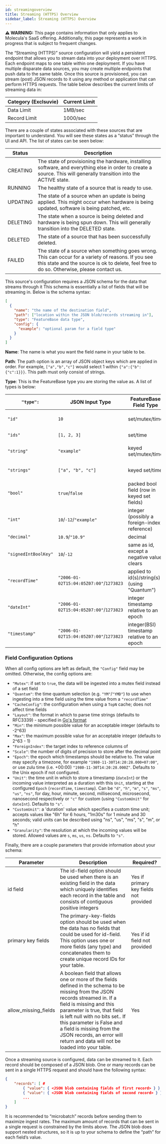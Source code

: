 ```yaml
---
id: streamingoverview
title: Streaming (HTTPS) Overview
sidebar_label: Streaming (HTTPS) Overview
---
```


 **⚠ WARNING:** This page contains information that only applies to Molecula's SaaS offering. Additionally, this page represents a work in progress that is subject to frequent changes. 

The “Streaming (HTTPS)” source configuration will yield a persistent endpoint that allows you to stream data into your deployment over HTTPS. Each endpoint maps to one table within one deployment. If you have multiple disparate data sources, you may create multiple endpoints that push data to the same table. Once this source is provisioned, you can stream (post) JSON records to it using any method or application that can perform HTTPS requests. The table below describes the current limits of streaming data in:


|Category (Exclsuvie) | Current Limit  |
| --- | ----------- |
|Data Limit           |  1MB/sec |
|Record Limit         | 1000/sec |

There are a couple of states associated with these sources that are important to understand. You will see these states as a “status” through the UI and API. The list of states can be seen below:

|Status | Description  |
| --- | ----------- |
|CREATING           |  The state of provisioning the hardware, installing software, and everything else in order to create a source. This will generally transition into the ACTIVE state. |
|RUNNING           |  The healthy state of a source that is ready to use. |
|UPDATING           |  The state of a source when an update is being applied. This might occur when hardware is being updated, software is being patched, etc. |
|DELETING           |  The state when a source is being deleted and hardware is being spun down. This will generally transition into the DELETED state. |
|DELETED           |  The state of a source that has been successfully deleted. |
|FAILED           | The state of a source when something goes wrong. This can occur for a variety of reasons. If you see this state and the source is ok to delete, feel free to do so. Otherwise, please contact us. |

This source's configuration requires a JSON schema for the data that streams through it This schema is essentially a list of fields that will be streaming in. Below is the schema syntax:

```json
[
  {
    "name": "the name of the destination field",
    "path": ["location within the JSON blob/records streaming in"],
    "type": "FeatureBase data type",
    "config": {
      "example": "optional param for a field type"
    }
  }
]
```

**Name**: The name is what you want the field name in your table to be. 

**Path**: The path option is an array of JSON object keys which are applied in order. For example, `["a","b","c"]` would select 1 within `{"a":{"b":{"c":1}}}`. This path must only consist of strings.

**Type**: This is the FeatureBase type you are storing the value as. A list of types is below:

| `"type":`            | JSON Input Type                         | FeatureBase Field Type                       | Config Options                                   |
|----------------------|-----------------------------------------|----------------------------------------------|--------------------------------------------------|
| `"id"`               | `10`                                    | set/mutex/time                               | `"Mutex"`, `"Quantum"`, `"CacheConfig"`          |
| `"ids"`              | `[1, 2, 3]`                             | set/time                                     | `"Quantum"`, `"CacheConfig"`                     |
| `"string"`           | `"example"`                             | keyed set/mutex/time                         | `"Mutex"`, `"Quantum"`, `"CacheConfig"`          |
| `"strings"`          | `["a", "b", "c"]`                       | keyed set/time                               | `"Mutex"`, `"Quantum"`, `"CacheConfig"`          |
| `"bool"`             | `true`/`false`                          | packed bool field (row in keyed set fields)  | None                                             |
| `"int"`              | `10`/`-12`/`"example"`                  | integer (possibly a foreign-index reference) | `"Min"`, `"Max"`, `"ForeignIndex"`               |
| `"decimal"`          | `10.9`/`"10.9"`                         | decimal                                      | `"Scale"`                                        |
| `"signedIntBoolKey"` | `10`/`-12`                              | same as id, except a negative value clears   | None                                             |
| `"recordTime"`       | `"2006-01-02T15:04:05Z07:00"`/`1273823` | applied to id(s)/string(s) (using "Quantum") | `"Layout"`, `"Epoch"`,`"Unit"`                   |
| `"dateInt"`          | `"2006-01-02T15:04:05Z07:00"`/`1273823` | integer timestamp relative to an epoch       | `"Layout"`, `"Epoch"`, `"Unit"`, `"CustomUnit"`  |
| `"timestamp"`        | `"2006-01-02T15:04:05Z07:00"`/`1273823` | integer(BSI) timestamp relative to an epoch  | `"Granularity"`, `"Layout"`, `"Epoch"`, `"Unit"` |

### Field Configuration Options

When all config options are left as default, the `"Config"` field may be omitted. Otherwise, the config options are:
* `"Mutex"`: if set to `true`, the data will be ingested into a mutex field instead of a set field
* `"Quantum"`: the time quantum selection (e.g. `"YM"`/`"YMD"`) to use when ingesting into a time field using the time value from a `"recordTime"`
* `"CacheConfig"`: the configuration when using a `TopN` cache; does not affect time fields
* `"Layout"`: the format in which to parse time strings (defaults to RFC3339) - specified in [Go's format](https://golang.org/pkg/time/#pkg-constants)
* `"Min"`: the minimum possible value for an acceptable integer (defaults to -2^63)
* `"Max"`: the maximum possible value for an acceptable integer (defaults to 2^63 - 1)
* `"ForeignIndex"`: the target index to reference columns of
* `"Scale"`: the number of digits of precision to store after the decimal point
* `"Epoch"`: the epoch which timestamps should be relative to. The value may specify a timezone, for example `"1980-11-30T14:20:28.000+07:00"`, or use zulu time (i.e. +00:00) `"1980-11-30T14:20:28.000Z"`. Defaults to the Unix epoch if not configured.
* `"Unit"`: the time unit in which to store a timestamp (`dateInt`) or the incoming value interpreted as a duration with this `Unit`, starting at the configured `Epoch` (`recordTime`, `timestamp`). Can be `"d"`, `"h"`, `"m"`, `"s"`, `"ms"`, `"us"`, `"ns"`, for day, hour, minute, second, millisecond, microsecond, nanosecond respectively or `"c"` for custom (using `"CustomUnit"` for `dateInt`). Defaults to `"s"`.
* `"CustomUnit"`: a 'duration' value which specifies a custom time unit; accepts values like "6h" for 6 hours, "1m30s" for 1 minute and 30 seconds; valid units can be described using "ns", "us", "ms", "s", "m", or "h"
* `"Granularity"`: the resolution at which the incoming values will be stored. Allowed values are `s`, `ms`, `us`, `ns`. Defaults to `"s"`.

Finally, there are a couple parameters that provide information about your schema:

|Parameter| Description  | Required? |
| ------- | ------------ | --------- |
|id field   |  The id-field option should be used when there is an existing field in the data which uniquely identifies each record in the table and consists of contiguous positive integers | Yes if primary key fields not provided |
|primary key fields  |  The primary-key-fields option should be used when the data has no fields that could be used for id-field. This option uses one or more fields (any type) and concatenates them to create unique record IDs for your table. | Yes if id field not provided |
|allow_missing_fields  |  A boolean field that allows one or more of the fields defined in the schema to be missing from the JSON records streamed in. If a field is missing and this parameter is true, that field is left null with no bits set.. If this parameter is False and a field is missing from the JSON records, an error will return and data will not be loaded into your table. | Yes |

Once a streaming source is configured, data can be streamed to it. Each record should be composed of a JSON blob. One or many records can be sent in a single HTTPS request and should have the following syntax:

```json
{
    "records": [ # 
        { "value": { <JSON blob containing fields of first record> } },
        { "value": { <JSON blob containing fields of second record> } },
        ...
    ]
}
```

It is recommended to “microbatch” records before sending them to maximize ingest rates. The maximum amount of records that can be sent in a single request is constrained by the limits above. The JSON blob does support nested structures, so it is up to your schema to define the “path” for each field’s value.